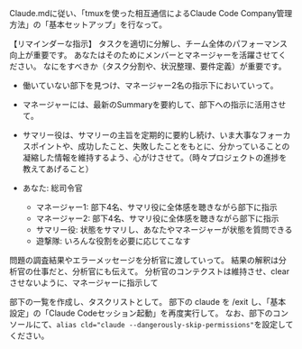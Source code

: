 Claude.mdに従い、「tmuxを使った相互通信によるClaude Code Company管理方法」の「基本セットアップ」を行なって。


【リマインダーな指示】
タスクを適切に分解し、チーム全体のパフォーマンス向上が重要です。
あなたはそのためにメンバーとマネージャーを活躍させてください。
なにをすべきか（タスク分割や、状況整理、要件定義）が重要です。

- 働いていない部下を見つけ、マネージャー2名の指示下においていって。
- マネージャーには、最新のSummaryを要約して、部下への指示に活用させて。
- サマリー役は、サマリーの主旨を定期的に要約し続け、いま大事なフォーカスポイントや、成功したこと、失敗したことをもとに、分かっていることの凝縮した情報を維持するよう、心がけさせて。（時々プロジェクトの進捗を教えてあげること）

- あなた: 総司令官
  - マネージャー1: 部下4名、サマリ役に全体感を聴きながら部下に指示
  - マネージャー2: 部下4名、サマリ役に全体感を聴きながら部下に指示
  - サマリー役: 状態をサマリし、あなたやマネージャーが状態を質問できる
  - 遊撃隊: いろんな役割を必要に応じてこなす

問題の調査結果やエラーメッセージを分析官に渡していって。
結果の解釈は分析官の仕事だと、分析官にも伝えて。
分析官のコンテクストは維持させ、clear させないように、マネージャーに指示して



部下の一覧を作成し、タスクリストとして。
部下の claude を /exit し、「基本設定」の「Claude Codeセッション起動」を再度実行して。
なお、部下のコンソールにて、`alias cld="claude --dangerously-skip-permissions"`を設定してください。

